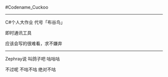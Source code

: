 #Codename_Cuckoo

---

C#个人大作业 代号「布谷鸟」

即时通讯工具

应该会写的很难看，求不嫌弃

---

Zephray说 叫鸽子吧 咕咕咕

不过呢 不咕不咕 绝对不咕
